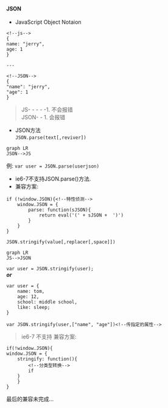 #### JSON
* JavaScript Object Notaion
```
<!--js-->
{
name: "jerry",
age: 1
}

---

<!--JSON-->
{
"name": "jerry",
"age": 1
}
```
> JS- - - - -1. 不会报错  
> JSON- - 1. 会报错

* JSON方法  
`JSON.parse(text[,reviver])`
```
graph LR
JSON-->JS
```
例:
`var user = JSON.parse(userjson)`
+ ie6-7不支持JSON.parse()方法.
+ 兼容方案:
```
if (!window.JSON){<!--特性侦测-->
    window.JSON = {
        parse: function(sJSON){
            return eval('(' + sJSON +  ')')
        }
    }
}
```
`JSON.stringify(value[,replacer[,space]])`

```
graph LR
JS-->JSON
```
`var user = JSON.stringify(user);`  
***or***  
```
var user = {
    name: tom,
    age: 12,
    school: middle school,
    like: sleep;
}

var JSON.stringify(user,["name", "age"])<!--传指定的属性-->
```
>ie6-7 不支持
>兼容方案:
```
if(!window.JSON){
window.JSON = {
    stringify: function(){
        <!--分类型转换-->
        if
    }
    }
}
```
最后的兼容未完成...
